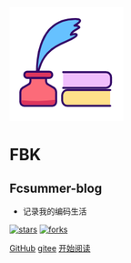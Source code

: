 ![logo](_media/logo.png)

# FBK

## Fcsummer-blog

- 记录我的编码生活
    
[![stars](https://badgen.net/github/stars/micromatch/micromatch?icon=github&color=4ab8a1)](https://gitee.com/fang-bokun/fbk-write.git) [![forks](https://badgen.net/github/forks/fuzhengwei/fuzhengwei.github.io?icon=github&color=4ab8a1)](https://gitee.com/fang-bokun/fbk-write.git) 

[GitHub](<https://gitee.com/fang-bokun/fbk-write.git>)
[gitee](<https://gitee.com/fang-bokun/fbk-write.git>)
[开始阅读](README.md)